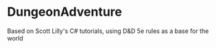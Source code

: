 # DungeonAdventure
Based on Scott Lilly's C# tutorials, using D&amp;D 5e rules as a base for the world
